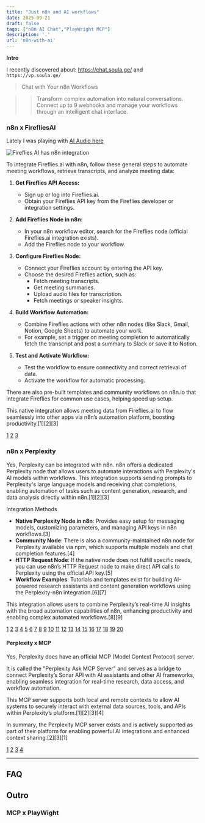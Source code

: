 ```yaml
---
title: "Just n8n and AI workflows"
date: 2025-09-21
draft: false
tags: ["n8n AI Chat","PlayWright MCP"]
description: '.'
url: 'n8n-with-ai'
---
```



**Intro**

I recently discovered about: https://chat.soula.ge/ and `https://vp.soula.ge/`

> Chat with Your n8n Workflows

> > Transform complex automation into natural conversations. Connect up to 9 webhooks and manage your workflows through an intelligent chat interface.

### n8n x FirefliesAI

Lately I was playing with [AI Audio here](https://jalcocert.github.io/JAlcocerT/audio-recap/#tools-for-meetings)

![Fireflies AI has n8n integration](/blog_img/GenAI/n8n/n8n-audio-fireflies.png)


To integrate Fireflies.ai with n8n, follow these general steps to automate meeting workflows, retrieve transcripts, and analyze meeting data:

1. **Get Fireflies API Access:**
   - Sign up or log into Fireflies.ai.
   - Obtain your Fireflies API key from the Fireflies developer or integration settings.

2. **Add Fireflies Node in n8n:**
   - In your n8n workflow editor, search for the Fireflies node (official Fireflies.ai integration exists).
   - Add the Fireflies node to your workflow.

3. **Configure Fireflies Node:**
   - Connect your Fireflies account by entering the API key.
   - Choose the desired Fireflies action, such as:
     - Fetch meeting transcripts.
     - Get meeting summaries.
     - Upload audio files for transcription.
     - Fetch meetings or speaker insights.

4. **Build Workflow Automation:**
   - Combine Fireflies actions with other n8n nodes (like Slack, Gmail, Notion, Google Sheets) to automate your work.
   - For example, set a trigger on meeting completion to automatically fetch the transcript and post a summary to Slack or save it to Notion.

5. **Test and Activate Workflow:**
   - Test the workflow to ensure connectivity and correct retrieval of data.
   - Activate the workflow for automatic processing.

There are also pre-built templates and community workflows on n8n.io that integrate Fireflies for common use cases, helping speed up setup.

This native integration allows meeting data from Fireflies.ai to flow seamlessly into other apps via n8n’s automation platform, boosting productivity.[1][2][3]

[1](https://guide.fireflies.ai/articles/4758387081-learn-about-n8n-x-fireflies-integration)
[2](https://github.com/firefliesai/n8n-nodes-fireflies)
[3](https://n8n.io/integrations/fireflies/)


### n8n x Perplexity

Yes, Perplexity can be integrated with n8n. n8n offers a dedicated Perplexity node that allows users to automate interactions with Perplexity's AI models within workflows. This integration supports sending prompts to Perplexity's large language models and receiving chat completions, enabling automation of tasks such as content generation, research, and data analysis directly within n8n.[1][2][3]

Integration Methods

- **Native Perplexity Node in n8n**: Provides easy setup for messaging models, customizing parameters, and managing API keys in n8n workflows.[3]
- **Community Node**: There is also a community-maintained n8n node for Perplexity available via npm, which supports multiple models and chat completion features.[4]
- **HTTP Request Node**: If the native node does not fulfill specific needs, you can use n8n’s HTTP Request node to make direct API calls to Perplexity using the official API key.[5]
- **Workflow Examples**: Tutorials and templates exist for building AI-powered research assistants and content generation workflows using the Perplexity-n8n integration.[6][7]

This integration allows users to combine Perplexity’s real-time AI insights with the broad automation capabilities of n8n, enhancing productivity and enabling complex automated workflows.[8][9]

[1](https://n8n.io/integrations/perplexity/)
[2](https://n8n.io/workflows/2824-query-perplexity-ai-from-your-n8n-workflows/)
[3](https://docs.n8n.io/integrations/builtin/app-nodes/n8n-nodes-langchain.perplexity/)
[4](https://github.com/watzon/n8n-nodes-perplexity)
[5](https://www.reddit.com/r/n8n/comments/1la3t1i/how_to_connect_perplexity_to_n8n/)
[6](https://ryanandmattdatascience.com/n8n-perplexity/)
[7](https://n8n.io/workflows/3673-ai-powered-research-assistant-with-perplexity-sonar-api/)
[8](https://www.linkedin.com/pulse/unlocking-automation-potential-perplexity-ai-n8n-peter-sigurdson-ewzfe)
[9](https://www.youtube.com/watch?v=VVutlm-avuI)
[10](https://www.youtube.com/watch?v=JnaEbfy1aqo)
[11](https://n8n.io/integrations/perplexity/and/read-ai/)
[12](https://www.youtube.com/watch?v=KKdiikp3UwI)
[13](https://pipedream.com/apps/perplexity/integrations/n8n-io)
[14](https://community.n8n.io/t/using-perplexity-api-with-the-ai-tools-agent/54308)
[15](https://www.youtube.com/watch?v=9Wo36LVLr3w)
[16](https://n8n.io/integrations/one-simple-api/and/perplexity/)
[17](https://n8n.io/workflows/2682-perplexity-research-to-html-ai-powered-content-creation/)
[18](https://www.youtube.com/watch?v=yOF7E4hmPkk)
[19](https://www.youtube.com/watch?v=_jm49FkBrUg)
[20](https://www.youtube.com/watch?v=LSPmrCX_cJI)

#### Perplexity x MCP

Yes, Perplexity does have an official MCP (Model Context Protocol) server.

It is called the "Perplexity Ask MCP Server" and serves as a bridge to connect Perplexity’s Sonar API with AI assistants and other AI frameworks, enabling seamless integration for real-time research, data access, and workflow automation.

This MCP server supports both local and remote contexts to allow AI systems to securely interact with external data sources, tools, and APIs within Perplexity’s platform.[1][2][3][4]

In summary, the Perplexity MCP server exists and is actively supported as part of their platform for enabling powerful AI integrations and enhanced context sharing.[2][3][1]

[1](https://docs.perplexity.ai/guides/mcp-server)
[2](https://github.com/perplexityai/modelcontextprotocol)
[3](https://www.perplexity.ai/help-center/en/articles/11502712-local-and-remote-mcps-for-perplexity)
[4](https://playbooks.com/mcp/laodev1-perplexity)



---

## FAQ


## Outro

### MCP x PlayWight

